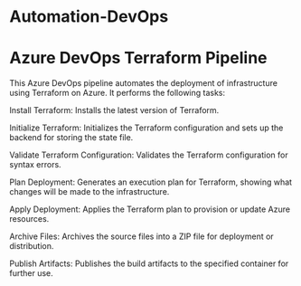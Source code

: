 # Automation-DevOps

# Azure DevOps Terraform Pipeline
This Azure DevOps pipeline automates the deployment of infrastructure using Terraform on Azure. It performs the following tasks:

Install Terraform: Installs the latest version of Terraform.

Initialize Terraform: Initializes the Terraform configuration and sets up the backend for storing the state file.

Validate Terraform Configuration: Validates the Terraform configuration for syntax errors.

Plan Deployment: Generates an execution plan for Terraform, showing what changes will be made to the infrastructure.

Apply Deployment: Applies the Terraform plan to provision or update Azure resources.

Archive Files: Archives the source files into a ZIP file for deployment or distribution.

Publish Artifacts: Publishes the build artifacts to the specified container for further use.
<!--  
-->
